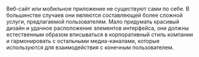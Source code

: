 Веб-сайт или мобильное приложение не существуют сами по себе. В большинстве 
случаев они являются составляющей более сложной услуги, предлагаемой пользователям. 
Мало придумать красивый дизайн и удачное расположение элементов интерфейса, 
они должны естественным образом вписываться в корпоративный стиль компании и 
гармонировать с остальными медиа-каналами, которые используются для взаимодействия
с конечным пользователем.